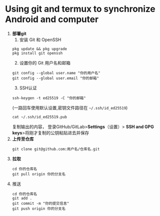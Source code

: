 # Using git and termux to synchronize Android and computer
1. **部署git**
    1. 安装 Git 和 OpenSSH
   ```
   pkg update && pkg upgrade
   pkg install git openssh
   ```
    2. 设置你的 Git 用户名和邮箱
   ```
   git config --global user.name "你的用户名"
   git config --global user.email "你的邮箱"
   ```
	3. SSH认证
	```
 	ssh-keygen -t ed25519 -C "你的邮箱"
	```
 	(一路回车使用默认设置,密钥文件路径在 `~/.ssh/id_ed25519`)
	```
 	cat ~/.ssh/id_ed25519.pub
	```
 	复制输出的内容， 登录GitHub/GitLab>**Settings**（设置）> **SSH and GPG keys**>将刚才复制的公钥粘贴进去并保存
2. **上传至仓库**
   ```
   git clone git@github.com:用户名/仓库名.git
   ```
3. **拉取**
    ```
    cd 你的仓库名
    git pull origin 你的分支名
    ```
4. 推送
    ```
    cd 你的仓库名
    git add .
    git commit -m "你的提交信息"
    git push origin 你的分支名
    ```
    
